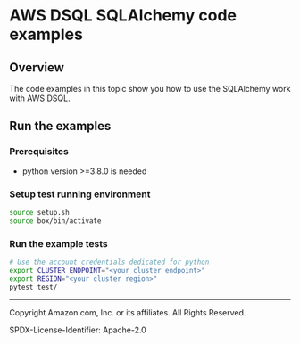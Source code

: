 # AWS DSQL SQLAlchemy code examples

## Overview

The code examples in this topic show you how to use the SQLAlchemy work with AWS DSQL. 

## Run the examples

### Prerequisites

* python version >=3.8.0 is needed

### Setup test running environment 

```sh
source setup.sh
source box/bin/activate
```

### Run the example tests

```sh
# Use the account credentials dedicated for python
export CLUSTER_ENDPOINT="<your cluster endpoint>"
export REGION="<your cluster region>"
pytest test/
```

---

Copyright Amazon.com, Inc. or its affiliates. All Rights Reserved. 

SPDX-License-Identifier: Apache-2.0

